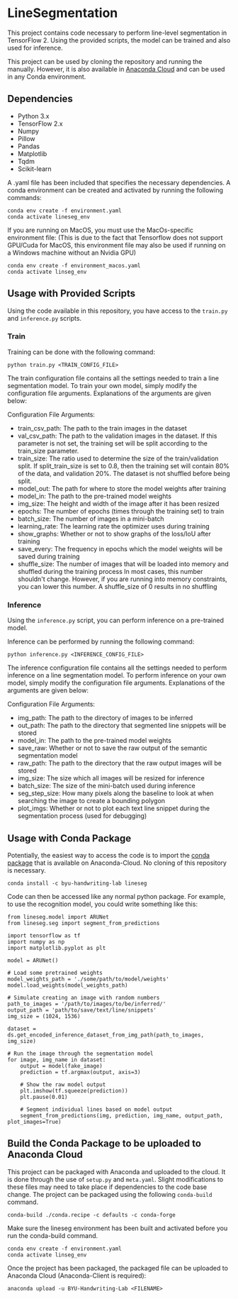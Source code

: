 # LineSegmentation

This project contains code necessary to perform line-level segmentation
in TensorFlow 2. Using the provided scripts, the model can be trained and
also used for inference.

This project can be used by cloning the repository and running the manually.
However, it is also available in [Anaconda Cloud](https://anaconda.org/BYU-Handwriting-Lab/lineseg)
and can be used in any Conda environment.

## Dependencies
* Python 3.x
* TensorFlow 2.x
* Numpy
* Pillow
* Pandas
* Matplotlib
* Tqdm
* Scikit-learn

A .yaml file has been included that specifies the necessary dependencies. A
conda environment can be created and activated by running the following
commands:

```
conda env create -f environment.yaml
conda activate lineseg_env
```

If you are running on MacOS, you must use the MacOs-specific environment file:
(This is due to the fact that Tensorflow does not support GPU/Cuda for MacOS,
this environment file may also be used if running on a Windows machine without
an Nvidia GPU)

```
conda env create -f environment_macos.yaml
conda activate linseg_env
```

## Usage with Provided Scripts

Using the code available in this repository, you have access to the ```train.py```
and ```inference.py``` scripts.

### Train

Training can be done with the following command:

```
python train.py <TRAIN_CONFIG_FILE>
```

The train configuration file contains all the settings needed to train a line segmentation model.
To train your own model, simply modify the configuration file arguments. Explanations of the
arguments are given below:

Configuration File Arguments:
* train_csv_path: The path to the train images in the dataset
* val_csv_path: The path to the validation images in the dataset. If this parameter is not set, the training set will be
                split according to the train_size parameter.
* train_size: The ratio used to determine the size of the train/validation split. If split_train_size is set to 0.8,
then the training set will contain 80% of the data, and validation 20%. The dataset is not shuffled before being split.
* model_out: The path for where to store the model weights after training
* model_in: The path to the pre-trained model weights
* img_size: The height and width of the image after it has been resized
* epochs: The number of epochs (times through the training set) to train
* batch_size: The number of images in a mini-batch
* learning_rate: The learning rate the optimizer uses during training
* show_graphs: Whether or not to show graphs of the loss/IoU after training
* save_every: The frequency in epochs which the model weights will be saved during training
* shuffle_size: The number of images that will be loaded into memory and shuffled during the training process In most
                cases, this number shouldn't change. However, if you are running into memory constraints, you can lower
                this number. A shuffle_size of 0 results in no shuffling

### Inference

Using the ```inference.py``` script, you can perform inference on a
pre-trained model.

Inference can be performed by running the following command:

```
python inference.py <INFERENCE_CONFIG_FILE>
```

The inference configuration file contains all the settings needed to perform inference on a line segmentation model.
To perform inference on your own model, simply modify the configuration file arguments. Explanations of the
arguments are given below:

Configuration File Arguments:
* img_path: The path to the directory of images to be inferred
* out_path: The path to the directory that segmented line snippets will be stored
* model_in: The path to the pre-trained model weights
* save_raw: Whether or not to save the raw output of the semantic segmentation model
* raw_path: The path to the directory that the raw output images will be stored
* img_size: The size which all images will be resized for inference
* batch_size: The size of the mini-batch used during inference
* seg_step_size: How many pixels along the baseline to look at when searching the image to create a bounding polygon
* plot_imgs: Whether or not to plot each text line snippet during the segmentation process (used for debugging)

## Usage with Conda Package

Potentially, the easiest way to access the code is to import the [conda package](https://anaconda.org/byu-handwriting-lab/lineseg)
that is available on Anaconda-Cloud. No cloning of this repository is necessary.

```
conda install -c byu-handwriting-lab lineseg
```

Code can then be accessed like any normal python package. For example, to use the recognition model, you could write
something like this:

```
from lineseg.model import ARUNet
from lineseg.seg import segment_from_predictions

import tensorflow as tf
import numpy as np
import matplotlib.pyplot as plt

model = ARUNet()

# Load some pretrained weights
model_weights_path = './some/path/to/model/weights'
model.load_weights(model_weights_path)

# Simulate creating an image with random numbers
path_to_images = '/path/to/images/to/be/inferred/'
output_path = 'path/to/save/text/line/snippets'
img_size = (1024, 1536)

dataset = ds.get_encoded_inference_dataset_from_img_path(path_to_images, img_size)

# Run the image through the segmentation model
for image, img_name in dataset:
    output = model(fake_image)
    prediction = tf.argmax(output, axis=3)

    # Show the raw model output
    plt.imshow(tf.squeeze(prediction))
    plt.pause(0.01)

    # Segment individual lines based on model output
    segment_from_predictions(img, prediction, img_name, output_path, plot_images=True)
```

## Build the Conda Package to be uploaded to Anaconda Cloud

This project can be packaged with Anaconda and uploaded to the cloud. It is done through the use of ```setup.py```
and ```meta.yaml```. Slight modifications to these files may need to take place if dependencies to the code base change.
The project can be packaged using the following ```conda-build``` command.

```
conda-build ./conda.recipe -c defaults -c conda-forge
```

Make sure the lineseg environment has been built and activated before you run the conda-build command.

```
conda env create -f environment.yaml
conda activate linseg_env
```

Once the project has been packaged, the packaged file can be uploaded to Anaconda Cloud (Anaconda-Client is required):

```
anaconda upload -u BYU-Handwriting-Lab <FILENAME>
```